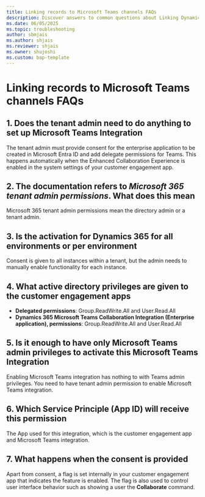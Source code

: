 ```yaml
---
title: Linking records to Microsoft Teams channels FAQs 
description: Discover answers to common questions about Linking Dynamics 365 records to Microsoft Teams channels.
ms.date: 06/05/2025
ms.topic: troubleshooting
author: sbmjais
ms.author: shjais
ms.reviewer: shjais 
ms.owner: shujoshi
ms.custom: bap-template
---
```


# Linking records to Microsoft Teams channels FAQs 

## 1. Does the tenant admin need to do anything to set up Microsoft Teams Integration

The tenant admin must provide consent for the enterprise application to be created in Microsoft Entra ID and add delegate permissions for Teams. This happens automatically when the Enhanced Collaboration Experience is enabled in the system settings of your customer engagement app.

## 2. The documentation refers to _Microsoft 365 tenant admin permissions_. What does this mean

Microsoft 365 tenant admin permissions mean the directory admin or a tenant admin.
   
## 3. Is the activation for Dynamics 365 for all environments or per environment

Consent is given to all instances within a tenant, but the admin needs to manually enable functionality for each instance.

## 4. What active directory privileges are given to the customer engagement apps

- **Delegated permissions**:  Group.ReadWrite.All and User.Read.All
- **Dynamics 365 Microsoft Teams Collaboration Integration (Enterprise application), permissions**:  Group.ReadWrite.All and User.Read.All

## 5. Is it enough to have only Microsoft Teams admin privileges to activate this Microsoft Teams Integration

Enabling Microsoft Teams integration has nothing to with Teams admin privileges. You need to have tenant admin permission to enable Microsoft Teams integration. 

## 6. Which Service Principle (App ID) will receive this permission

The App used for this integration, which is the customer engagement app and Microsoft Teams integration.

## 7. What happens when the consent is provided

Apart from consent, a flag is set internally in your customer engagement app that indicates the feature is enabled. The flag is also used to control user interface behavior such as showing a user the **Collaborate**  command.